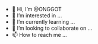 - 👋 Hi, I’m @ONGGOT
- 👀 I’m interested in ...
- 🌱 I’m currently learning ...
- 💞️ I’m looking to collaborate on ...
- 📫 How to reach me ...

<!---
ONGGOT/ONGGOT is a ✨ special ✨ repository because its `README.md` (this file) appears on your GitHub profile.
You can click the Preview link to take a look at your changes.
--->
